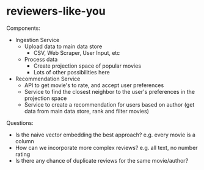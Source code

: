 # reviewers-like-you

Components:
* Ingestion Service
  * Upload data to main data store
    * CSV, Web Scraper, User Input, etc
  * Process data
    * Create projection space of popular movies
    * Lots of other possibilities here
* Recommendation Service
  * API to get movie's to rate, and accept user preferences
  * Service to find the closest neighbor to the user's preferences in the projection space
  * Service to create a recommendation for users based on author (get data from main data store, rank and filter movies)

Questions: 
* Is the naive vector embedding the best approach? e.g. every movie is a column
* How can we incorporate more complex reviews? e.g. all text, no number rating
* Is there any chance of duplicate reviews for the same movie/author?